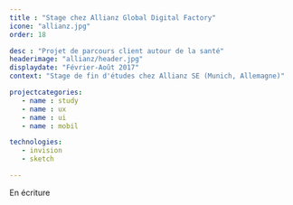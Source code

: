 ```yaml
---
title : "Stage chez Allianz Global Digital Factory"
icone: "allianz.jpg"
order: 18

desc : "Projet de parcours client autour de la santé"
headerimage: "allianz/header.jpg"
displaydate: "Février-Août 2017"
context: "Stage de fin d'études chez Allianz SE (Munich, Allemagne)"

projectcategories:
   - name : study
   - name : ux
   - name : ui
   - name : mobil

technologies:
   - invision
   - sketch

---
```


En écriture
